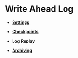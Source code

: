 # Write Ahead Log<a name="EN-US_TOPIC_0289899971"></a>

-   **[Settings](settings.md)**  

-   **[Checkpoints](checkpoints.md)**  

-   **[Log Replay](log-replay.md)**  

-   **[Archiving](archiving.md)**  


